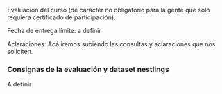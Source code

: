 Evaluación del curso (de caracter no obligatorio para la gente que solo requiera certificado de participación).

Fecha de entrega límite: a definir

Aclaraciones: Acá iremos subiendo las consultas y aclaraciones que nos soliciten.

### Consignas de la evaluación y dataset nestlings

A definir
